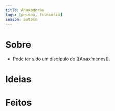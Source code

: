 ```yaml
---
title: Anaxágoras
tags: [pessoa, filosofia]
season: automn
---
```


# Sobre
- Pode ter sido um discípulo de [[Anaxímenes]].
# Ideias
# Feitos